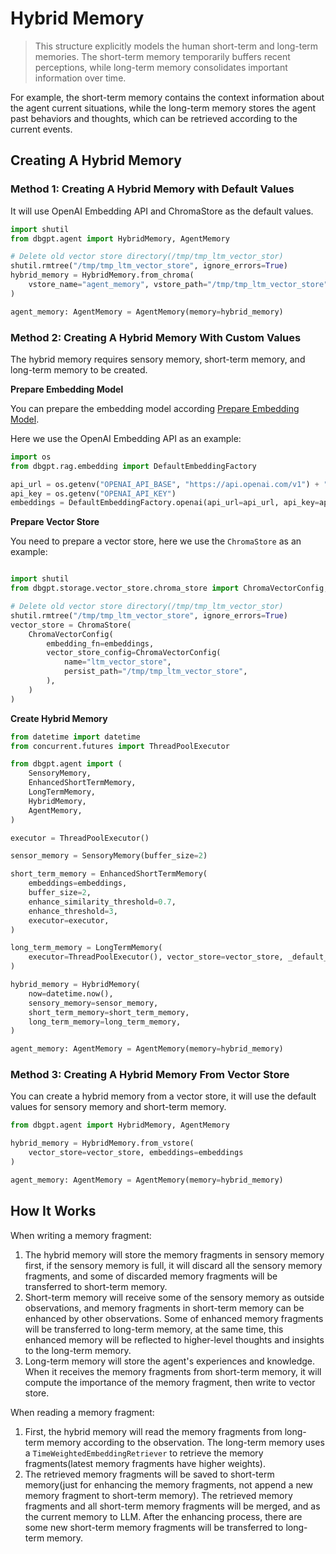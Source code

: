 # Hybrid Memory

> This structure explicitly models the human short-term and long-term memories. The 
> short-term memory temporarily buffers recent perceptions, while long-term memory consolidates 
> important information over time.


For example, the short-term memory contains the context information about the agent current situations, 
while the long-term memory stores the agent past behaviors and thoughts, which can be retrieved according to the current events.

## Creating A Hybrid Memory

### Method 1: Creating A Hybrid Memory with Default Values

It will use OpenAI Embedding API and ChromaStore as the default values.

```py
import shutil
from dbgpt.agent import HybridMemory, AgentMemory

# Delete old vector store directory(/tmp/tmp_ltm_vector_stor)
shutil.rmtree("/tmp/tmp_ltm_vector_store", ignore_errors=True)
hybrid_memory = HybridMemory.from_chroma(
    vstore_name="agent_memory", vstore_path="/tmp/tmp_ltm_vector_store"
)

agent_memory: AgentMemory = AgentMemory(memory=hybrid_memory)
```

### Method 2: Creating A Hybrid Memory With Custom Values

The hybrid memory requires sensory memory, short-term memory, and long-term memory to be created.

**Prepare Embedding Model**

You can prepare the embedding model according [Prepare Embedding Model](./short_term_memory#prepare-embedding-model).

Here we use the OpenAI Embedding API as an example:

```py
import os
from dbgpt.rag.embedding import DefaultEmbeddingFactory

api_url = os.getenv("OPENAI_API_BASE", "https://api.openai.com/v1") + "/embeddings"
api_key = os.getenv("OPENAI_API_KEY")
embeddings = DefaultEmbeddingFactory.openai(api_url=api_url, api_key=api_key)
```
**Prepare Vector Store**

You need to prepare a vector store, here we use the `ChromaStore` as an example:
```py

import shutil
from dbgpt.storage.vector_store.chroma_store import ChromaVectorConfig, ChromaStore

# Delete old vector store directory(/tmp/tmp_ltm_vector_stor)
shutil.rmtree("/tmp/tmp_ltm_vector_store", ignore_errors=True)
vector_store = ChromaStore(
    ChromaVectorConfig(
        embedding_fn=embeddings,
        vector_store_config=ChromaVectorConfig(
            name="ltm_vector_store",
            persist_path="/tmp/tmp_ltm_vector_store",
        ),
    )
)
```

**Create Hybrid Memory**

```py
from datetime import datetime
from concurrent.futures import ThreadPoolExecutor

from dbgpt.agent import (
    SensoryMemory,
    EnhancedShortTermMemory,
    LongTermMemory,
    HybridMemory,
    AgentMemory,
)

executor = ThreadPoolExecutor()

sensor_memory = SensoryMemory(buffer_size=2)

short_term_memory = EnhancedShortTermMemory(
    embeddings=embeddings,
    buffer_size=2,
    enhance_similarity_threshold=0.7,
    enhance_threshold=3,
    executor=executor,
)

long_term_memory = LongTermMemory(
    executor=ThreadPoolExecutor(), vector_store=vector_store, _default_importance=0.5
)

hybrid_memory = HybridMemory(
    now=datetime.now(),
    sensory_memory=sensor_memory,
    short_term_memory=short_term_memory,
    long_term_memory=long_term_memory,
)

agent_memory: AgentMemory = AgentMemory(memory=hybrid_memory)
```

### Method 3: Creating A Hybrid Memory From Vector Store

You can create a hybrid memory from a vector store, it will use the default values for 
sensory memory and short-term memory.

```py
from dbgpt.agent import HybridMemory, AgentMemory

hybrid_memory = HybridMemory.from_vstore(
    vector_store=vector_store, embeddings=embeddings
)

agent_memory: AgentMemory = AgentMemory(memory=hybrid_memory)
```

## How It Works

When writing a memory fragment:
1. The hybrid memory will store the memory fragments in sensory memory first,
if the sensory memory is full, it will discard all the sensory memory fragments, and 
some of discarded memory fragments will be transferred to short-term memory.
2. Short-term memory will receive some of the sensory memory as outside observations, 
and memory fragments in short-term memory can be enhanced by other observations. Some of 
enhanced memory fragments will be transferred to long-term memory, at the same time, this
enhanced memory will be reflected to higher-level thoughts and insights to the long-term memory.
3. Long-term memory will store the agent's experiences and knowledge. When it receives the memory
fragments from short-term memory, it will compute the importance of the memory fragment, then write
to vector store.

When reading a memory fragment:
1. First, the hybrid memory will read the memory fragments from long-term memory according 
to the observation. The long-term memory uses a `TimeWeightedEmbeddingRetriever` to retrieve 
the memory fragments(latest memory fragments have higher weights).
2. The retrieved memory fragments will be saved to short-term memory(just for enhancing 
the memory fragments, not append a new memory fragment to short-term memory). The retrieved
memory fragments and all short-term memory fragments will be merged, and as the current memory to LLM.
After the enhancing process, there are some new short-term memory fragments will be transferred to long-term memory.